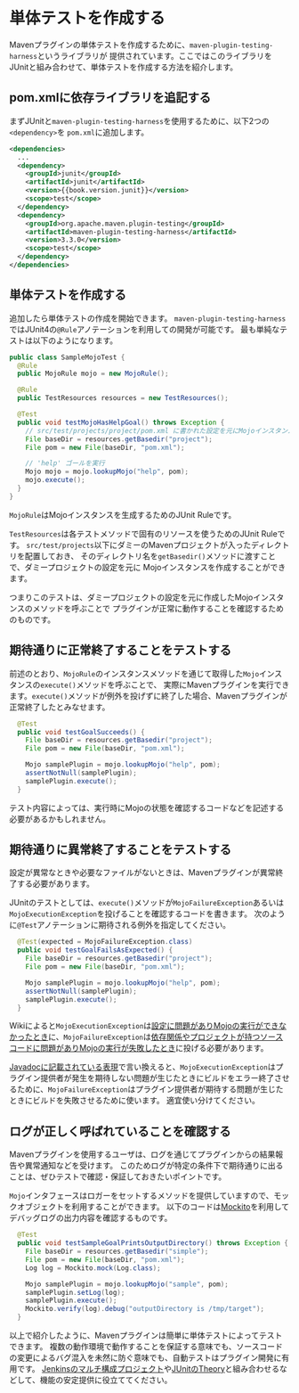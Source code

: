 # 単体テストを作成する

Mavenプラグインの単体テストを作成するために、`maven-plugin-testing-harness`というライブラリが
提供されています。ここではこのライブラリをJUnitと組み合わせて、単体テストを作成する方法を紹介します。


## pom.xmlに依存ライブラリを追記する

まずJUnitと`maven-plugin-testing-harness`を使用するために、以下2つの`<dependency>`を
`pom.xml`に追加します。

```xml
<dependencies>
  ...
  <dependency>
    <groupId>junit</groupId>
    <artifactId>junit</artifactId>
    <version>{{book.version.junit}}</version>
    <scope>test</scope>
  </dependency>
  <dependency>
    <groupId>org.apache.maven.plugin-testing</groupId>
    <artifactId>maven-plugin-testing-harness</artifactId>
    <version>3.3.0</version>
    <scope>test</scope>
  </dependency>
</dependencies>
```

## 単体テストを作成する

追加したら単体テストの作成を開始できます。
`maven-plugin-testing-harness`ではJUnit4の`@Rule`アノテーションを利用しての開発が可能です。
最も単純なテストは以下のようになります。

```java
public class SampleMojoTest {
  @Rule
  public MojoRule mojo = new MojoRule();

  @Rule
  public TestResources resources = new TestResources();

  @Test
  public void testMojoHasHelpGoal() throws Exception {
    // src/test/projects/project/pom.xml に書かれた設定を元にMojoインスタンスを作成
    File baseDir = resources.getBasedir("project");
    File pom = new File(baseDir, "pom.xml");

    // 'help' ゴールを実行
    Mojo mojo = mojo.lookupMojo("help", pom);
    mojo.execute();
  }
}
```

`MojoRule`はMojoインスタンスを生成するためのJUnit Ruleです。

`TestResources`は各テストメソッドで固有のリソースを使うためのJUnit Ruleです。
`src/test/projects`以下にダミーのMavenプロジェクトが入ったディレクトリを配置しておき、
そのディレクトリ名を`getBasedir()`メソッドに渡すことで、ダミープロジェクトの設定を元に
Mojoインスタンスを作成することができます。

つまりこのテストは、ダミープロジェクトの設定を元に作成したMojoインスタンスのメソッドを呼ぶことで
プラグインが正常に動作することを確認するためのものです。


## 期待通りに正常終了することをテストする

前述のとおり、`MojoRule`のインスタンスメソッドを通じて取得した`Mojo`インスタンスの`execute()`メソッドを呼ぶことで、
実際にMavenプラグインを実行できます。`execute()`メソッドが例外を投げずに終了した場合、Mavenプラグインが
正常終了したとみなせます。

```java
  @Test
  public void testGoalSucceeds() {
    File baseDir = resources.getBasedir("project");
    File pom = new File(baseDir, "pom.xml");

    Mojo samplePlugin = mojo.lookupMojo("help", pom);
    assertNotNull(samplePlugin);
    samplePlugin.execute();
  }
```

テスト内容によっては、実行時にMojoの状態を確認するコードなどを記述する必要があるかもしれません。

## 期待通りに異常終了することをテストする

設定が異常なときや必要なファイルがないときは、Mavenプラグインが異常終了する必要があります。

JUnitのテストとしては、`execute()`メソッドが`MojoFailureException`あるいは`MojoExecutionException`を投げることを確認するコードを書きます。
次のように`@Test`アノテーションに期待される例外を指定してください。

```java
  @Test(expected = MojoFailureException.class)
  public void testGoalFailsAsExpected() {
    File baseDir = resources.getBasedir("project");
    File pom = new File(baseDir, "pom.xml");

    Mojo samplePlugin = mojo.lookupMojo("help", pom);
    assertNotNull(samplePlugin);
    samplePlugin.execute();
  }
```

Wikiによると`MojoExecutionException`は[設定に問題がありMojoの実行ができなかったとき](https://cwiki.apache.org/confluence/display/MAVEN/MojoExecutionException)に、`MojoFailureException`は[依存関係やプロジェクトが持つソースコードに問題がありMojoの実行が失敗したとき](https://cwiki.apache.org/confluence/display/MAVEN/MojoFailureException)に投げる必要があります。

[Javadocに記載されている表現](http://maven.apache.org/ref/{{book.version.maven}}/maven-plugin-api/apidocs/org/apache/maven/plugin/Mojo.html#execute%28%29)で言い換えると、`MojoExecutionException`はプラグイン提供者が発生を期待しない問題が生じたときにビルドをエラー終了させるために、`MojoFailureException`はプラグイン提供者が期待する問題が生じたときにビルドを失敗させるために使います。
適宜使い分けてください。


## ログが正しく呼ばれていることを確認する

Mavenプラグインを使用するユーザは、ログを通じてプラグインからの結果報告や異常通知などを受けます。
このためログが特定の条件下で期待通りに出ることは、ぜひテストで確認・保証しておきたいポイントです。

`Mojo`インタフェースはロガーをセットするメソッドを提供していますので、モックオブジェクトを利用することができます。
以下のコードは[Mockito](https://github.com/mockito/mockito)を利用してデバッグログの出力内容を確認するものです。

```java
  @Test
  public void testSampleGoalPrintsOutputDirectory() throws Exception {
    File baseDir = resources.getBasedir("simple");
    File pom = new File(baseDir, "pom.xml");
    Log log = Mockito.mock(Log.class);

    Mojo samplePlugin = mojo.lookupMojo("sample", pom);
    samplePlugin.setLog(log);
    samplePlugin.execute();
    Mockito.verify(log).debug("outputDirectory is /tmp/target");
  }
```

以上で紹介したように、Mavenプラグインは簡単に単体テストによってテストできます。
複数の動作環境で動作することを保証する意味でも、ソースコードの変更によるバグ混入を未然に防ぐ意味でも、自動テストはプラグイン開発に有用です。
[Jenkinsのマルチ構成プロジェクト](https://wiki.jenkins-ci.org/display/JA/Building+a+matrix+project)や[JUnitのTheory](https://github.com/junit-team/junit/wiki/Theories)と組み合わせるなどして、機能の安定提供に役立ててください。
